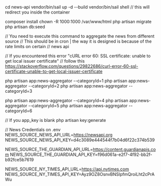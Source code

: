 cd news-api
vendor/bin/sail up -d --build
vendor/bin/sail shell // this will redirect you inside the container
 
composer install
chown -R 1000:1000 /var/www/html
php artisan migrate
php artisan db:seed
 
// You need to execute this command to aggregate the news from different source
// This should be in cron | the way it is designed is because of the rate limits on certain
// news api
 
// If you encountered this error "cURL error 60: SSL certificate: unable to get local issuer certificate"
// follow this https://stackoverflow.com/questions/29822686/curl-error-60-ssl-certificate-unable-to-get-local-issuer-certificate

php artisan app:news-aggregator --categoryId=1
php artisan app:news-aggregator --categoryId=2
php artisan app:news-aggregator --categoryId=3
 
php artisan app:news-aggregator --categoryId=4
php artisan app:news-aggregator --categoryId=5
php artisan app:news-aggregator --categoryId=6
 
// If you app_key is blank
php artisan key:generate
 
// News Credentials on .env
NEWS_SOURCE_NEWS_API_URL=https://newsapi.org
NEWS_SOURCE_NEWS_API_KEY=d4c3089e444544f7b04d6f22c374b539
 
NEWS_SOURCE_THE_GUARDIAN_API_URL=https://content.guardianapis.com
NEWS_SOURCE_THE_GUARDIAN_API_KEY=f96d061a-e2f7-4f92-bb2f-b92fce5b7619
 
NEWS_SOURCE_NY_TIMES_API_URL=https://api.nytimes.com
NEWS_SOURCE_NY_TIMES_API_KEY=Ayz9OZ8OsnvBNSlpfmQroiLht2cPrAWu
